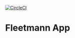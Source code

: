 


[![CircleCI](https://circleci.com/gh/sunnykeila/fleetman_app.svg?style=svg)](https://circleci.com/gh/sunnykeila/fleetman_app)
# Fleetmann App